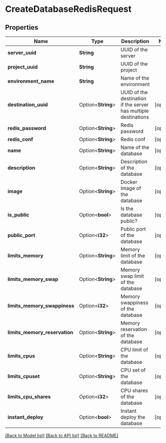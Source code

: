 # CreateDatabaseRedisRequest

## Properties

Name | Type | Description | Notes
------------ | ------------- | ------------- | -------------
**server_uuid** | **String** | UUID of the server | 
**project_uuid** | **String** | UUID of the project | 
**environment_name** | **String** | Name of the environment | 
**destination_uuid** | Option<**String**> | UUID of the destination if the server has multiple destinations | [optional]
**redis_password** | Option<**String**> | Redis password | [optional]
**redis_conf** | Option<**String**> | Redis conf | [optional]
**name** | Option<**String**> | Name of the database | [optional]
**description** | Option<**String**> | Description of the database | [optional]
**image** | Option<**String**> | Docker Image of the database | [optional]
**is_public** | Option<**bool**> | Is the database public? | [optional]
**public_port** | Option<**i32**> | Public port of the database | [optional]
**limits_memory** | Option<**String**> | Memory limit of the database | [optional]
**limits_memory_swap** | Option<**String**> | Memory swap limit of the database | [optional]
**limits_memory_swappiness** | Option<**i32**> | Memory swappiness of the database | [optional]
**limits_memory_reservation** | Option<**String**> | Memory reservation of the database | [optional]
**limits_cpus** | Option<**String**> | CPU limit of the database | [optional]
**limits_cpuset** | Option<**String**> | CPU set of the database | [optional]
**limits_cpu_shares** | Option<**i32**> | CPU shares of the database | [optional]
**instant_deploy** | Option<**bool**> | Instant deploy the database | [optional]

[[Back to Model list]](../README.md#documentation-for-models) [[Back to API list]](../README.md#documentation-for-api-endpoints) [[Back to README]](../README.md)


